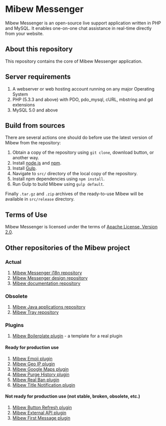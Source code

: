 # Mibew Messenger

Mibew Messenger is an open-source live support application written
in PHP and MySQL. It enables one-on-one chat assistance in real-time
directly from your website.

## About this repository

This repository contains the core of Mibew Messenger application.

## Server requirements

1. A webserver or web hosting account running on any major Operating System
2. PHP (5.3.3 and above) with PDO, pdo_mysql, cURL, mbstring and gd extensions
3. MySQL 5.0 and above

## Build from sources

There are several actions one should do before use the latest version of Mibew from the repository:

1. Obtain a copy of the repository using `git clone`, download button, or another way.
2. Install [node.js](http://nodejs.org/) and [npm](https://www.npmjs.org/).
3. Install [Gulp](http://gulpjs.com/).
4. Navigate to `src/` directory of the local copy of the repository.
5. Install npm dependencies using `npm install`.
6. Run Gulp to build Mibew using `gulp default`.

Finally `.tar.gz` and `.zip` archives of the ready-to-use Mibew will be available in `src/release` directory.

## Terms of Use

Mibew Messenger is licensed under the terms of [Apache License, Version 2.0](http://www.apache.org/licenses/LICENSE-2.0).

## Other repositories of the Mibew project

### Actual
1. [Mibew Messenger i18n repository](https://github.com/Mibew/i18n)
2. [Mibew Messenger design repository](https://github.com/Mibew/design)
3. [Mibew documentation repository](https://github.com/Mibew/docs.mibew.org)

### Obsolete
1. [Mibew Java applications repository](https://github.com/Mibew/java)
2. [Mibew Tray repository](https://github.com/Mibew/tray)

### Plugins

1. [Mibew Boilerplate plugin](https://github.com/Mibew/boilerplate-plugin) - a template for a real plugin

#### Ready for production use
1. [Mibew Emoji plugin](https://github.com/Mibew/emoji-plugin)
2. [Mibew Geo IP plugin](https://github.com/Mibew/geo-ip-plugin)
3. [Mibew Google Maps plugin](https://github.com/Mibew/google-maps-plugin)
4. [Mibew Purge History plugin](https://github.com/Mibew/purge-history-plugin)
5. [Mibew Real Ban plugin](https://github.com/Mibew/real-ban-plugin)
6. [Mibew Title Notification plugin](https://github.com/Mibew/title-notification-plugin)

#### Not ready for production use (not stable, broken, obsolete, etc.)
1. [Mibew Button Refresh plugin](https://github.com/Mibew/button-refresh-plugin)
2. [Mibew External API plugin](https://github.com/Mibew/external-api-plugin)
3. [Mibew First Message plugin](https://github.com/Mibew/first-message-plugin)
